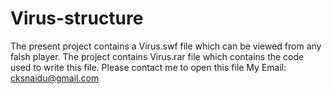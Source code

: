 # Virus-structure
The present project contains a Virus.swf file which can be viewed from any falsh player. 
The project contains Virus.rar file which contains the code used to write this file. 
Please contact me to open this file 
My Email: cksnaidu@gmail.com
